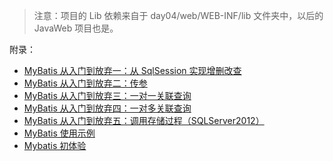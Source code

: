 > 注意：项目的 Lib 依赖来自于 day04/web/WEB-INF/lib 文件夹中，以后的 JavaWeb 项目也是。

附录：

* [MyBatis 从入门到放弃一：从 SqlSession 实现增删改查](https://www.cnblogs.com/sword-successful/p/6504222.html)
* [MyBatis 从入门到放弃二：传参](https://www.cnblogs.com/sword-successful/p/6504254.html)
* [MyBatis 从入门到放弃三：一对一关联查询](https://www.cnblogs.com/sword-successful/p/6504300.html)
* [MyBatis 从入门到放弃四：一对多关联查询](https://www.cnblogs.com/sword-successful/p/6505744.html)
* [MyBatis 从入门到放弃五：调用存储过程（SQLServer2012）](https://www.cnblogs.com/sword-successful/p/6505875.html)
* [MyBatis 使用示例](https://www.cnblogs.com/zhanjindong/p/3397828.html)
* [Mybatis 初体验](https://segmentfault.com/a/1190000006705133)
